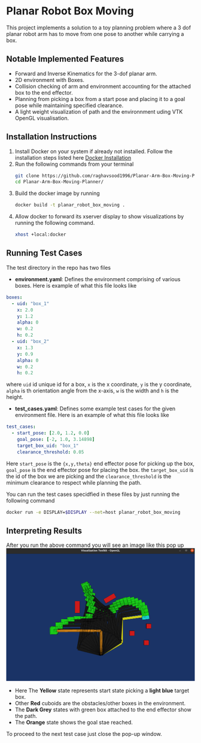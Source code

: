 # Planar Robot Box Moving
This project implements a solution to a toy planning problem where a 3 dof planar robot arm has to move from one pose to another while carrying a box.

## Notable Implemented Features
* Forward and Inverse Kinematics for the 3-dof planar arm.
* 2D environment with Boxes.
* Collision checking of arm and environment accounting for the attached box to the end effector.
* Planning from picking a box from a start pose and placing it to a goal pose while maintaining specified clearance.
* A light weight visualization of path and the environnment uding VTK OpenGL visualisation.


## Installation Instructions

1. Install Docker on your system if already not installed. Follow the installation steps listed here [Docker Installation](https://docs.docker.com/get-docker/)
2. Run the following commands from your terminal
    ```sh
    git clone https://github.com/raghavsood1996/Planar-Arm-Box-Moving-Planner.git
    cd Planar-Arm-Box-Moving-Planner/
    ```
3. Build the docker image by running 
    ```sh
    docker build -t planar_robot_box_moving .
4. Allow docker to forward its xserver display to show visualizations by running the following command.
    ```sh
    xhost +local:docker
    ```

## Running Test Cases
The test directory in the repo has two files
* **environment.yaml**: Defines the environment comprising of various boxes. Here is example of what this file looks like
```yaml
boxes:
  - uid: "box_1"
    x: 2.0
    y: 1.2
    alpha: 0
    w: 0.2
    h: 0.2
  - uid: "box_2"
    x: 1.3
    y: 0.9
    alpha: 0
    w: 0.2
    h: 0.2
```
where `uid` id unique id for a box, `x` is the x coordinate, `y` is the y coordinate, `alpha` is th orientation angle from the x-axis, `w` is the width and `h` is the height.

* **test_cases.yaml**: Defines some example test cases for the given environment file. Here is an example of what this file looks like
```yaml
test_cases:
  - start_pose: [2.0, 1.2, 0.0]
    goal_pose: [-2, 1.0, 3.14898]
    target_box_uid: "box_1"
    clearance_threshold: 0.05
```
Here `start_pose` is the `{x,y,theta}` end effector pose for picking up the box, `goal_pose` is the end effector pose for placing the box. the `target_box_uid` is the id of the box we are picking and the `clearance_threshold` is the minimum clearance to respect while planning the path.

You can run the test cases specidfied in these files by just running the following command
```sh
docker run -e DISPLAY=$DISPLAY --net=host planar_robot_box_moving
```
## Interpreting Results
After you run the above command you will see an image like this pop up
![plan visualisation](image-2.png)
* Here The **Yellow** state represents start state picking a **light blue** target box.
* Other **Red** cuboids are the obstacles/other boxes in the environment.
* The **Dark Grey** states with green box attached to the end effector show the path.
* The **Orange** state shows the goal stae reached.

To proceed to the next test case just close the pop-up window.
